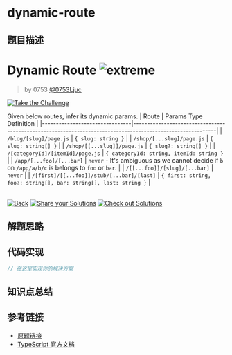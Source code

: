 # dynamic-route

## 题目描述

<!--info-header-start--><h1>Dynamic Route <img src="https://img.shields.io/badge/-extreme-b11b8d" alt="extreme"/> </h1><blockquote><p>by 0753 <a href="https://github.com/0753Ljuc" target="_blank">@0753Ljuc</a></p></blockquote><p><a href="https://tsch.js.org/33345/play" target="_blank"><img src="https://img.shields.io/badge/-Take%20the%20Challenge-3178c6?logo=typescript&logoColor=white" alt="Take the Challenge"/></a> </p><!--info-header-end-->

Given below routes, infer its dynamic params.
| Route                          | Params Type Definition                                                                                     |
|--------------------------------|------------------------------------------------------------------------------------------------------------|
| `/blog/[slug]/page.js`         | `{ slug: string }`                                                                                         |
| `/shop/[...slug]/page.js`      | `{ slug: string[] }`                                                                                       |
| `/shop/[[...slug]]/page.js`    | `{ slug?: string[] }`                                                                                      |
| `/[categoryId]/[itemId]/page.js` | `{ categoryId: string, itemId: string }`                                                                 |
| `/app/[...foo]/[...bar]`       | `never` - It's ambiguous as we cannot decide if `b` on `/app/a/b/c` is belongs to `foo` or `bar`.          |
| `/[[...foo]]/[slug]/[...bar]`  | `never`                                                                                                    |
| `/[first]/[[...foo]]/stub/[...bar]/[last]` | `{ first: string, foo?: string[], bar: string[], last: string }`                               |


<!--info-footer-start--><br><a href="../../README.md" target="_blank"><img src="https://img.shields.io/badge/-Back-grey" alt="Back"/></a> <a href="https://tsch.js.org/33345/answer" target="_blank"><img src="https://img.shields.io/badge/-Share%20your%20Solutions-teal" alt="Share your Solutions"/></a> <a href="https://tsch.js.org/33345/solutions" target="_blank"><img src="https://img.shields.io/badge/-Check%20out%20Solutions-de5a77?logo=awesome-lists&logoColor=white" alt="Check out Solutions"/></a> <!--info-footer-end-->

## 解题思路

<!-- 在这里记录你的解题思路和学习笔记 -->

## 代码实现

```typescript
// 在这里实现你的解决方案
```

## 知识点总结

<!-- 在这里总结相关的 TypeScript 知识点 -->

## 参考链接

- [原题链接](https://github.com/type-challenges/type-challenges/tree/main/questions/33345-extreme-dynamic-route)
- [TypeScript 官方文档](https://www.typescriptlang.org/docs/)
